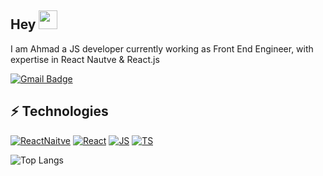 ## Hey <img src="https://raw.githubusercontent.com/aemmadi/aemmadi/master/wave.gif" width="30px">

I am Ahmad a JS developer currently working as Front End Engineer, with expertise in React Nautve & React.js

[![Gmail Badge](https://img.shields.io/badge/Gmail-D14836?style=for-the-badge&logo=gmail&logoColor=white)](mailto:ahmad.zahid2000@gmail.com)

## ⚡ Technologies

[![ReactNaitve](https://img.shields.io/badge/React_Native-20232A?style=for-the-badge&logo=react&logoColor=61DAFB)](https://reactnative.dev/)
[![React](https://img.shields.io/badge/React-20232A?style=for-the-badge&logo=react&logoColor=61DAFB)](https://reactjs.org/)
[![JS](https://img.shields.io/badge/JavaScript-323330?style=for-the-badge&logo=javascript&logoColor=F7DF1E)](https://developer.mozilla.org/en-US/docs/Web/JavaScript)
[![TS](https://img.shields.io/badge/TypeScript-007ACC?style=for-the-badge&logo=typescript&logoColor=white)](https://www.typescriptlang.org/)

![Top Langs](https://github-readme-stats.vercel.app/api/top-langs/?username=Ahmad-Zahid&hide=TeX&layout=compact)
